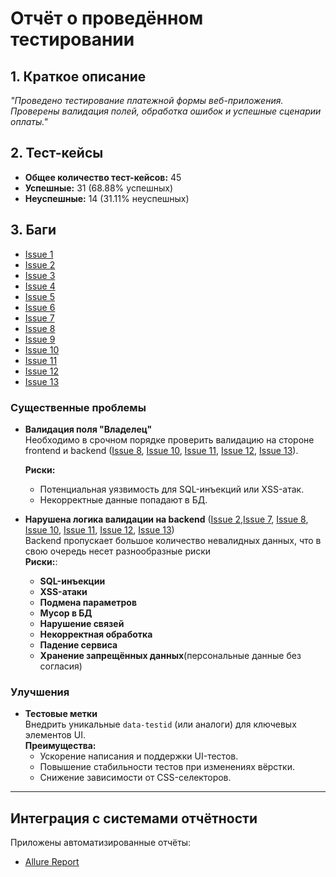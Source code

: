 # Отчёт о проведённом тестировании

## 1. Краткое описание
*"Проведено тестирование платежной формы веб-приложения. Проверены валидация полей, обработка ошибок и успешные сценарии оплаты."*

## 2. Тест-кейсы
- **Общее количество тест-кейсов:** 45
- **Успешные:** 31 (68.88% успешных)
- **Неуспешные:** 14 (31.11% неуспешных)


## 3. Баги
- [Issue 1](https://github.com/Dimmidro11/thesis/issues/1)
- [Issue 2](https://github.com/Dimmidro11/thesis/issues/2)
- [Issue 3](https://github.com/Dimmidro11/thesis/issues/3)
- [Issue 4](https://github.com/Dimmidro11/thesis/issues/4)
- [Issue 5](https://github.com/Dimmidro11/thesis/issues/5)
- [Issue 6](https://github.com/Dimmidro11/thesis/issues/6)
- [Issue 7](https://github.com/Dimmidro11/thesis/issues/7)
- [Issue 8](https://github.com/Dimmidro11/thesis/issues/8)
- [Issue 9](https://github.com/Dimmidro11/thesis/issues/9)
- [Issue 10](https://github.com/Dimmidro11/thesis/issues/10)
- [Issue 11](https://github.com/Dimmidro11/thesis/issues/11)
- [Issue 12](https://github.com/Dimmidro11/thesis/issues/12)
- [Issue 13](https://github.com/Dimmidro11/thesis/issues/13)

### Существенные проблемы
- **Валидация поля "Владелец"**  
  Необходимо в срочном порядке проверить валидацию на стороне frontend и backend
([Issue 8](https://github.com/Dimmidro11/thesis/issues/8), [Issue 10](https://github.com/Dimmidro11/thesis/issues/10), 
[Issue 11](https://github.com/Dimmidro11/thesis/issues/11), [Issue 12](https://github.com/Dimmidro11/thesis/issues/12),
[Issue 13](https://github.com/Dimmidro11/thesis/issues/13)).

  **Риски:**
    - Потенциальная уязвимость для SQL-инъекций или XSS-атак.
    - Некорректные данные попадают в БД.
- **Нарушена логика валидации на backend** ([Issue 2](https://github.com/Dimmidro11/thesis/issues/2),[Issue 7](https://github.com/Dimmidro11/thesis/issues/7),
[Issue 8](https://github.com/Dimmidro11/thesis/issues/8), [Issue 10](https://github.com/Dimmidro11/thesis/issues/10),
[Issue 11](https://github.com/Dimmidro11/thesis/issues/11), [Issue 12](https://github.com/Dimmidro11/thesis/issues/12),
[Issue 13](https://github.com/Dimmidro11/thesis/issues/13))  
  Backend пропускает большое количество невалидных данных, что в свою очередь несет разнообразные риски  
  **Риски:**:
    - **SQL-инъекции**
    - **XSS-атаки**
    - **Подмена параметров**
    - **Мусор в БД**
    - **Нарушение связей**
    - **Некорректная обработка**
    - **Падение сервиса**
    - **Хранение запрещённых данных**(персональные данные без согласия)


### Улучшения
- **Тестовые метки**  
  Внедрить уникальные `data-testid` (или аналоги) для ключевых элементов UI.  
  **Преимущества:**
    - Ускорение написания и поддержки UI-тестов.
    - Повышение стабильности тестов при изменениях вёрстки.
    - Снижение зависимости от CSS-селекторов.



---

## Интеграция с системами отчётности
Приложены автоматизированные отчёты:

- [Allure Report](https://github.com/user-attachments/assets/69c4c6bc-eb9d-4ac0-80dd-3b83ad4fe3c4)

